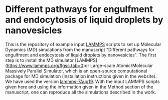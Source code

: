 # Different pathways for engulfment and endocytosis of liquid droplets by nanovesicles
This is the repository of example input [LAMMPS](https://www.lammps.org/#gsc.tab=0) scripts to set up Molecular Dynamics (MD) simulations from the manuscript "Different pathways for engulfment and endocytosis of liquid droplets by nanovesicles". 
The first step is to install the MD simulator [LAMMPS] (https://www.lammps.org/#gsc.tab=0)or Large-scale Atomic/Molecular Massively Parallel Simulator, which is an open-source computational package for MD simulation (installation instructions given in the website). We have used the version [lammps-7Aug19](https://download.lammps.org/tars/). 
With the input LAMMPS scripts given here and using the information given in the Method section of the manuscript, one can reproduce all the simulations described in the work. 
